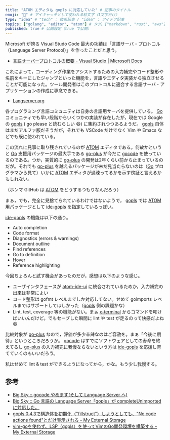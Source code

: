 ```yaml
---
title: "ATOM エディタも gopls に対応していた" # 記事のタイトル
emoji: "🤔" # アイキャッチとして使われる絵文字（1文字だけ）
type: "idea" # "tech" : 技術記事 / "idea" : アイデア記事
topics: ["golang", "editor", "atom"] # タグ。["markdown", "rust", "aws"] のように指定する
published: true # 公開設定（true で公開）
---
```


Microsoft が誇る Visual Studo Code 最大の功績は「言語サーバ・プロトコル（Language Server Protocol）」を作ったことだと思う。

- [言語サーバープロトコルの概要 - Visual Studio | Microsoft Docs](https://docs.microsoft.com/ja-jp/visualstudio/extensibility/language-server-protocol?view=vs-2019)

これによって，コーディング作業をアシストするための入力補完やコード整形や名前をキーにしたジャンプといった機能を，言語やエディタ実装から独立させることが可能になった。ツール開発者はこのプロトコルに適合する言語サーバ・アプリケーションの作成に専念できる。

- [Langserver.org](https://langserver.org/)

各プログラミング言語コミュニティは自身の言語用サーバを提供している。 [Go] コミュニティでも早い段階からいくつかの実装が存在したが，現在では Google の [gopls][gopls] ( go please と読むらしい 😄) に集約されつつあるようだ。 [gopls] 自体はまだアルファ版だそうだが，それでも VSCode だけでなく Vim や Emacs などでも既に使われている。

この流れに見事に取り残されているのが [ATOM] エディタである。何故かというと [Go] 支援用パッケージの最大手である [go-plus] が今だに [gocode] を使っているのである。つか，実質的に [go-plus] の開発は2年くらい前から止まっているのだが。それでも [go-plus] を越えるパッケージが未だ見当たらないのは（[Go] プログラマから見て）いかに [ATOM] エディタが過疎ってるかを示す傍証と言えるかもしれない。

（ホンマ GitHub は [ATOM] をどうするつもりなんだろう）

まぁ，でも，完全に見捨てられているわけではないようで， [gopls] では [ATOM] 用パッケージとして [ide-gopls] を[指定](https://github.com/golang/tools/blob/master/gopls/doc/atom.md)しているっぽい。

[ide-gopls] の機能は以下の通り。

- Auto completion
- Code format
- Diagnostics (errors & warnings)
- Document outline
- Find references
- Go to definition
- Hover
- Reference highlighting

今回ちょろんと試す機会があったのだが，感想は以下のような感じ。

- ユーザインタフェースが [atom-ide-ui] に統合されているためか，入力補完の出来は非常によい
- コード整形は gofmt レベルまでしか対応してない。せめて goimports レベルまではサポートしてほしかった（[gopls] 側の課題かな）
- Lint, test, coverage 等の機能がない。まぁ [x-terminal] からコマンドを叩けばいいんだけど。でもセーブした瞬間に lint や test が走るのって快感だよね 😄

比較対象が [go-plus] なので，評価が多少辛辣なのはご容赦を。まぁ「今後に期待」というところだろうか。 [gocode] はすでにソフトウェアとしての寿命を終えてるし [go-plus] の入力補完に我慢ならないという方は [ide-gopls] を応援し育てていくのもいいだろう。

私はせめて lint & test ができるようになってから，かな。もう少し我慢する。

## 参考

- [Big Sky :: gocode やめます(そして Language Server へ)](https://mattn.kaoriya.net/software/lang/go/20181217000056.htm)
- [Big Sky :: Go 言語の Language Server「gopls」が completeUnimported に対応した。](https://mattn.kaoriya.net/software/lang/c/20191112100330.htm)
- [gopls 0.4.3で構造体を初期化（"fillstruct"）しようとしても、"No code actions found"とだけ表示される - My External Storage](https://budougumi0617.github.io/2020/07/18/use_fillstruct_of_goplus_on_vim/)
- [vim-goを使わず、LSP（gopls）を使ってVimのGo開発環境を構築する - My External Storage](https://budougumi0617.github.io/2020/07/24/make_vimrc_with_lsp/)

[Go]: https://golang.org/ "The Go Programming Language"
[gopls]: https://github.com/golang/tools/tree/master/gopls "tools/gopls at master · golang/tools"
[gocode]: https://github.com/mdempsky/gocode "mdempsky/gocode: An autocompletion daemon for the Go programming language"
[ATOM]: https://atom.io/ "Atom"
[go-plus]: https://atom.io/packages/go-plus
[ide-gopls]: https://atom.io/packages/ide-gopls
[atom-ide-ui]: https://atom.io/packages/atom-ide-ui
[x-terminal]: https://atom.io/packages/x-terminal
<!-- eof -->
